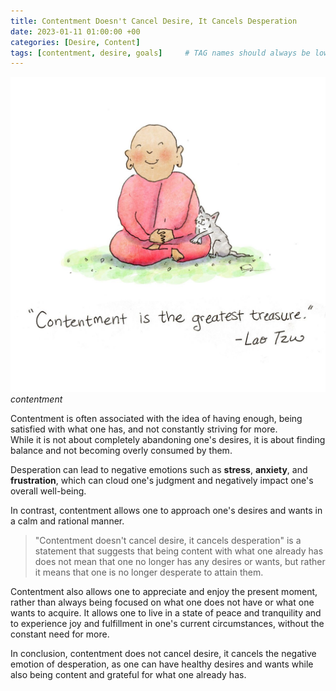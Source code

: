 ```yaml
---
title: Contentment Doesn't Cancel Desire, It Cancels Desperation
date: 2023-01-11 01:00:00 +00
categories: [Desire, Content]
tags: [contentment, desire, goals]     # TAG names should always be lowercase
---
```


![contentment](/assets/img/contentment.jpg "cc: pinterest")
_contentment_

Contentment is often associated with the idea of having enough, being satisfied with what one has, and not constantly striving for more.  
While it is not about completely abandoning one's desires, it is about finding balance and not becoming overly consumed by them.

Desperation can lead to negative emotions such as **stress**, **anxiety**, and **frustration**, which can cloud one's judgment and negatively impact one's overall well-being.  

In contrast, contentment allows one to approach one's desires and wants in a calm and rational manner.

> "Contentment doesn't cancel desire, it cancels desperation" is a statement that suggests that being content with what one already has does not mean that one no longer has any desires or wants, but rather it means that one is no longer desperate to attain them.

Contentment also allows one to appreciate and enjoy the present moment, rather than always being focused on what one does not have or what one wants to acquire. It allows one to live in a state of peace and tranquility and to experience joy and fulfillment in one's current circumstances, without the constant need for more.

In conclusion, contentment does not cancel desire, it cancels the negative emotion of desperation, as one can have healthy desires and wants while also being content and grateful for what one already has.